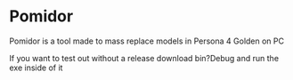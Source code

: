 # Pomidor
Pomidor is a tool made to mass replace models in Persona 4 Golden on PC


If you want to test out without a release download bin?Debug and run the exe inside of it
